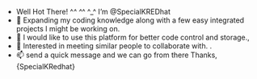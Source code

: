- Well Hot There! ^⁠_⁠^ ^⁠_⁠^ ^⁠_⁠^ I’m @SpecialKREDhat
- 👀 Expanding my coding knowledge along with a few easy integrated projects I might be working on.  
- 🌱 I would like to use this platform for better code control and storage.,
- 💞️ Interested in meeting similar people to collaborate with. .
- 📫 send a quick message and we can go from there
Thanks,
{SpecialKRedhat}
